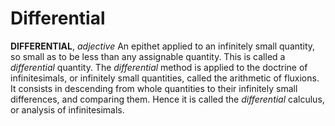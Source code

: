 # Differential

**DIFFERENTIAL**, _adjective_ An epithet applied to an infinitely small quantity, so small as to be less than any assignable quantity. This is called a _differential_ quantity. The _differential_ method is applied to the doctrine of infinitesimals, or infinitely small quantities, called the arithmetic of fluxions. It consists in descending from whole quantities to their infinitely small differences, and comparing them. Hence it is called the _differential_ calculus, or analysis of infinitesimals.